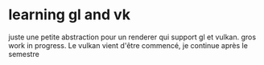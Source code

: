 # learning gl and vk
juste une petite abstraction pour un renderer qui support gl et vulkan.
gros work in progress. Le vulkan vient d'être commencé, je continue après le semestre
